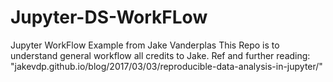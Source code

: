 # Jupyter-DS-WorkFLow
Jupyter WorkFlow Example from Jake Vanderplas 
This Repo is to understand general workflow all credits to Jake.
Ref and further reading: "jakevdp.github.io/blog/2017/03/03/reproducible-data-analysis-in-jupyter/"
